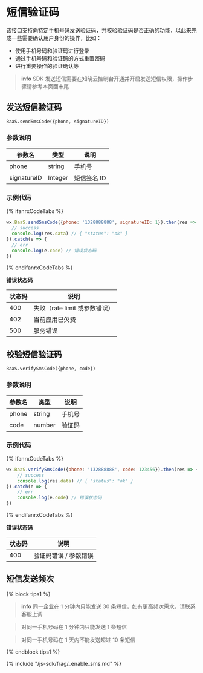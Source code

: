 # 短信验证码

该接口支持向特定手机号码发送验证码，并校验验证码是否正确的功能，以此来完成一些需要确认用户身份的操作，比如：

* 使用手机号码和验证码进行登录
* 通过手机号码和验证码的方式重置密码
* 进行重要操作的验证确认等

> **info**
> SDK 发送短信需要在知晓云控制台开通并开启发送短信权限，操作步骤请参考本页面末尾

## 发送短信验证码
`BaaS.sendSmsCode({phone, signatureID})`

### 参数说明

| 参数名      | 类型   | 说明          |
|-------------|--------|---------------|
| phone       | string | 手机号        |
| signatureID | Integer | 短信签名 ID   |

### 示例代码

{% ifanrxCodeTabs %}
```javascript
wx.BaaS.sendSmsCode({phone: '1328888888', signatureID: 1}).then(res => {
  // success
  console.log(res.data) // { "status": "ok" }
}).catch(e => {
  // err
  console.log(e.code) // 错误状态码
})
```
{% endifanrxCodeTabs %}

**错误状态码**

| 状态码   | 说明     |
|----------|----------|
| 400     | 失败（rate limit 或参数错误） |
| 402     | 当前应用已欠费 |
| 500     | 服务错误 |


## 校验短信验证码
`BaaS.verifySmsCode({phone, code})`

### 参数说明

| 参数名   | 类型   | 说明     |
|----------|--------|----------|
| phone   | string   | 手机号 |
| code    | number   | 验证码 |

### 示例代码
{% ifanrxCodeTabs %}
```js
wx.BaaS.verifySmsCode({phone: '132888888', code: 123456}).then(res => {
    // success
    console.log(res.data) // { "status": "ok" }
}).catch(e => {
    // err
    console.log(e.code) // 错误状态码
})
```
{% endifanrxCodeTabs %}

**错误状态码**

| 状态码   | 说明     |
|----------|----------|
| 400     | 验证码错误 / 参数错误 |

## 短信发送频次

{% block tips1 %}

> **info**
>同一企业在 1 分钟内只能发送 30 条短信，如有更高频次需求，请联系客服上调

>对同一手机号码在 1 分钟内只能发送 1 条短信

>对同一手机号码在 1 天内不能发送超过 10 条短信

{% endblock tips1 %}

{% include "/js-sdk/frag/_enable_sms.md" %}
